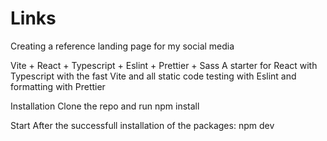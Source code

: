 
# Links
Creating a reference landing page for my social media 

Vite + React + Typescript + Eslint + Prettier + Sass
A starter for React with Typescript with the fast Vite and all static code testing with Eslint and formatting with Prettier

Installation
Clone the repo and run npm install

Start
After the successfull installation of the packages: npm dev


